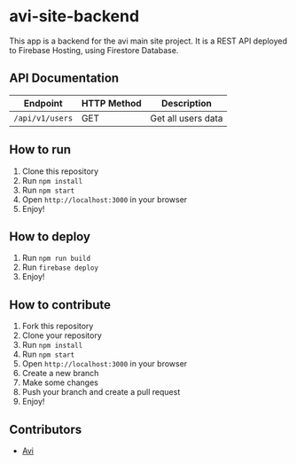 # avi-site-backend
This app is a backend for the avi main site project. It is a REST API deployed to Firebase Hosting, using Firestore Database.

## API Documentation
| Endpoint        | HTTP Method | Description        |
|-----------------| --- |--------------------|
| `/api/v1/users` | GET | Get all users data |

## How to run
1. Clone this repository
2. Run `npm install`
3. Run `npm start`
4. Open `http://localhost:3000` in your browser
5. Enjoy!

## How to deploy
1. Run `npm run build`
2. Run `firebase deploy`
3. Enjoy!

## How to contribute
1. Fork this repository
2. Clone your repository
3. Run `npm install`
4. Run `npm start`
5. Open `http://localhost:3000` in your browser
6. Create a new branch
7. Make some changes
8. Push your branch and create a pull request
9. Enjoy!

## Contributors
- [Avi](https://www.facebook.com/aviinsalyon)
